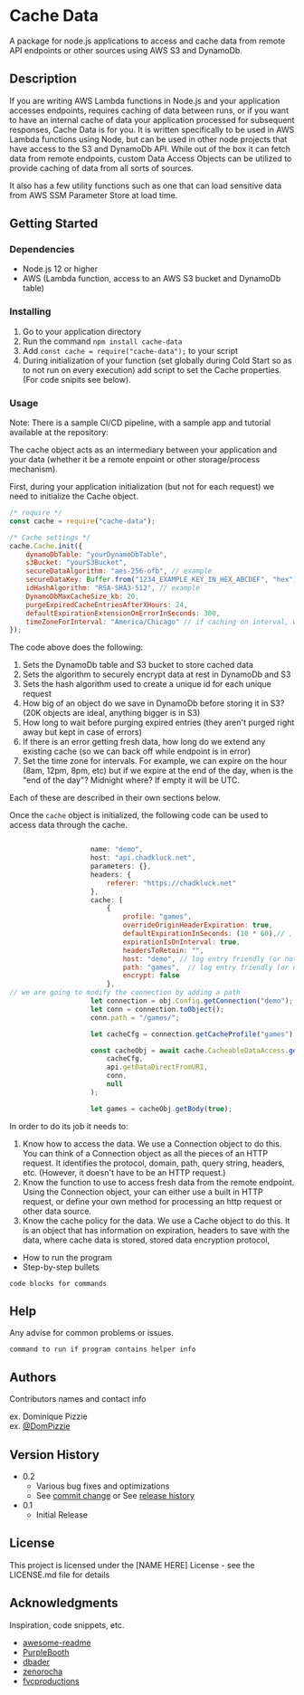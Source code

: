 # Cache Data

A package for node.js applications to access and cache data from remote API endpoints or other sources using AWS S3 and DynamoDb.

## Description

If you are writing AWS Lambda functions in Node.js and your application accesses endpoints, requires caching of data between runs, or if you want to have an internal cache of data your application processed for subsequent responses, Cache Data is for you. It is written specifically to be used in AWS Lambda functions using Node, but can be used in other node projects that have access to the S3 and DynamoDb API. While out of the box it can fetch data from remote endpoints, custom Data Access Objects can be utilized to provide caching of data from all sorts of sources.

It also has a few utility functions such as one that can load sensitive data from AWS SSM Parameter Store at load time.

## Getting Started

### Dependencies

* Node.js 12 or higher
* AWS (Lambda function, access to an AWS S3 bucket and DynamoDb table)

### Installing

1. Go to your application directory
2. Run the command `npm install cache-data`
3. Add `const cache = require("cache-data");` to your script
4. During initialization of your function (set globally during Cold Start so as to not run on every execution) add script to set the Cache properties. (For code snipits see below).

### Usage

Note: There is a sample CI/CD pipeline, with a sample app and tutorial available at the repository: 

The cache object acts as an intermediary between your application and your data (whether it be a remote enpoint or other storage/process mechanism).

First, during your application initialization (but not for each request) we need to initialize the Cache object.

```js
/* require */
const cache = require("cache-data");

/* Cache settings */
cache.Cache.init({
	dynamoDbTable: "yourDynamoDbTable",
	s3Bucket: "yourS3Bucket",
	secureDataAlgorithm: "aes-256-ofb", // example
	secureDataKey: Buffer.from("1234_EXAMPLE_KEY_IN_HEX_ABCDEF", "hex"),
	idHashAlgorithm: "RSA-SHA3-512", // example
	DynamoDbMaxCacheSize_kb: 20,
	purgeExpiredCacheEntriesAfterXHours: 24,
	defaultExpirationExtensionOnErrorInSeconds: 300,
	timeZoneForInterval: "America/Chicago" // if caching on interval, we need a timezone to account for calculating hours, days, and weeks. List: https://en.wikipedia.org/wiki/List_of_tz_database_time_zones
});
```

The code above does the following:

1. Sets the DynamoDb table and S3 bucket to store cached data
2. Sets the algorithm to securely encrypt data at rest in DynamoDb and S3
3. Sets the hash algorithm used to create a unique id for each unique request
4. How big of an object do we save in DynamoDb before storing it in S3? (20K objects are ideal, anything bigger is in S3)
5. How long to wait before purging expired entries (they aren't purged right away but kept in case of errors)
6. If there is an error getting fresh data, how long do we extend any existing cache (so we can back off while endpoint is in error)
7. Set the time zone for intervals. For example, we can expire on the hour (8am, 12pm, 8pm, etc) but if we expire at the end of the day, when is the "end of the day"? Midnight where? If empty it will be UTC.

Each of these are described in their own sections below.

Once the `cache` object is initialized, the following code can be used to access data through the cache.

```js

					name: "demo",
					host: "api.chadkluck.net",
					parameters: {},
					headers: {
						referer: "https://chadkluck.net"
					},
					cache: [
						{
							profile: "games",
							overrideOriginHeaderExpiration: true, 
							defaultExpirationInSeconds: (10 * 60),// , // 10 minutes
							expirationIsOnInterval: true,
							headersToRetain: "",
							host: "demo", // log entry friendly (or not)
							path: "games",  // log entry friendly (or not)
							encrypt: false
						},
// we are going to modify the connection by adding a path
					let connection = obj.Config.getConnection("demo");
					let conn = connection.toObject();
					conn.path = "/games/";

					let cacheCfg = connection.getCacheProfile("games");

					const cacheObj = await cache.CacheableDataAccess.getData(
						cacheCfg, 
						api.getDataDirectFromURI,
						conn, 
						null
					);

					let games = cacheObj.getBody(true);
```

In order to do its job it needs to:

1. Know how to access the data. We use a Connection object to do this. You can think of a Connection object as all the pieces of an HTTP request. It identifies the protocol, domain, path, query string, headers, etc. (However, it doesn't have to be an HTTP request.)
2. Know the function to use to access fresh data from the remote endpoint. Using the Connection object, your can either use a built in HTTP request, or define your own method for processing an http request or other data source.
3. Know the cache policy for the data. We use a Cache object to do this. It is an object that has information on expiration, headers to save with the data, where cache data is stored, stored data encryption protocol, 

* How to run the program
* Step-by-step bullets
```
code blocks for commands
```

## Help

Any advise for common problems or issues.
```
command to run if program contains helper info
```

## Authors

Contributors names and contact info

ex. Dominique Pizzie  
ex. [@DomPizzie](https://twitter.com/dompizzie)

## Version History

* 0.2
    * Various bug fixes and optimizations
    * See [commit change]() or See [release history]()
* 0.1
    * Initial Release

## License

This project is licensed under the [NAME HERE] License - see the LICENSE.md file for details

## Acknowledgments

Inspiration, code snippets, etc.
* [awesome-readme](https://github.com/matiassingers/awesome-readme)
* [PurpleBooth](https://gist.github.com/PurpleBooth/109311bb0361f32d87a2)
* [dbader](https://github.com/dbader/readme-template)
* [zenorocha](https://gist.github.com/zenorocha/4526327)
* [fvcproductions](https://gist.github.com/fvcproductions/1bfc2d4aecb01a834b46)